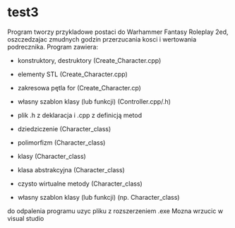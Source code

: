 # test3
Program tworzy przykladowe postaci do Warhammer Fantasy Roleplay 2ed, oszczedzajac zmudnych godzin przerzucania kosci i wertowania podrecznika.
Program zawiera:

- konstruktory, destruktory (Create_Character.cpp)
- elementy STL (Create_Character.cpp)
- zakresowa pętla for (Create_Character.cp)
- własny szablon klasy (lub funkcji) (Controller.cpp/.h)
- plik .h z deklaracja i .cpp z definicją metod
- dziedziczenie (Character_class)             
- polimorfizm (Character_class)               
- klasy (Character_class)
- klasa abstrakcyjna (Character_class)       
- czysto wirtualne metody (Character_class)   

- własny szablon klasy (lub funkcji) (np. Character_class)

do odpalenia programu uzyc pliku z rozszerzeniem .exe
Mozna wrzucic w visual studio
